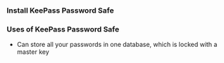### Install KeePass Password Safe

### Uses of KeePass Password Safe

- Can store all your passwords in one database, which is locked with a master key
